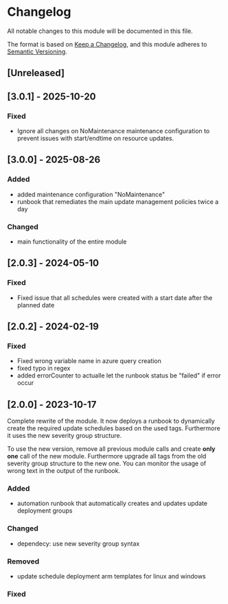 # Changelog
All notable changes to this module will be documented in this file.
 
The format is based on [Keep a Changelog](https://keepachangelog.com/en/1.1.0/),
and this module adheres to [Semantic Versioning](https://semver.org/spec/v2.0.0.html).
 
## [Unreleased]

## [3.0.1] - 2025-10-20

### Fixed 
- Ignore all changes on NoMaintenance maintenance configuration to prevent issues with start/endtime on resource updates.

## [3.0.0] - 2025-08-26

### Added
- added maintenance configuration "NoMaintenance" 
- runbook that remediates the main update management policies twice a day

### Changed 
- main functionality of the entire module 

## [2.0.3] - 2024-05-10

### Fixed

- Fixed issue that all schedules were created with a start date after the planned date

## [2.0.2] - 2024-02-19

### Fixed

- Fixed wrong variable name in azure query creation
- fixed typo in regex
- added errorCounter to actualle let the runbook status be "failed" if error occur

## [2.0.0] - 2023-10-17

Complete rewrite of the module. It now deploys a runbook to dynamically create the required update schedules based on the used tags. Furthermore it uses the new severity group structure. 

To use the new version, remove all previous module calls and create **only one** call of the new module. Furthermore upgrade all tags from the old severity group structure to the new one. You can monitor the usage of wrong text in the output of the runbook.
 
### Added
 
- automation runbook that automatically creates and updates update deployment groups
 
### Changed

- dependecy: use new severity group syntax
 
### Removed

- update schedule deployment arm templates for linux and windows

### Fixed